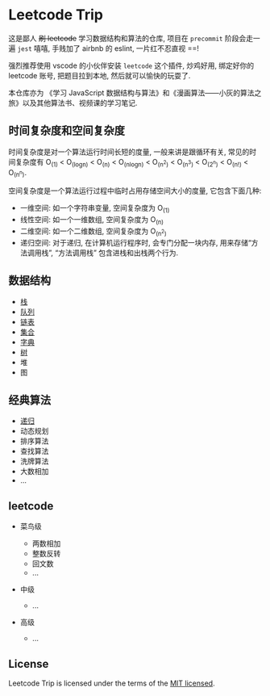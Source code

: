 # Leetcode Trip

这是鄙人 ~~刷 leetcode~~ 学习数据结构和算法的仓库, 项目在 `precommit` 阶段会走一遍 `jest` 嘻嘻, 手贱加了 airbnb 的 eslint, 一片红不忍直视 ==!

强烈推荐使用 vscode 的小伙伴安装 `leetcode` 这个插件, 炒鸡好用, 绑定好你的 leetcode 账号, 把题目拉到本地, 然后就可以愉快的玩耍了.

本仓库亦为 《学习 JavaScript 数据结构与算法》和《漫画算法——小灰的算法之旅》以及其他算法书、视频课的学习笔记.

## 时间复杂度和空间复杂度

时间复杂度是对一个算法运行时间长短的度量, 一般来讲是跟循环有关, 常见的时间复杂度有 O<sub>(1)</sub> < O<sub>(logn)</sub> < O<sub>(n)</sub> < O<sub>(nlogn)</sub> < O<sub>(n<sup>2</sup>)</sub> < O<sub>(n<sup>3</sup>)</sub> < O<sub>(2<sup>n</sup>)</sub> < O<sub>(n!)</sub> < O<sub>(n<sup>n</sup>)</sub>.

空间复杂度是一个算法运行过程中临时占用存储空间大小的度量, 它包含下面几种:

- 一维空间: 如一个字符串变量, 空间复杂度为 O<sub>(1)</sub>
- 线性空间: 如一个一维数组, 空间复杂度为 O<sub>(n)</sub>
- 二维空间: 如一个二维数组, 空间复杂度为 O<sub>(n<sup>2</sup>)</sub>
- 递归空间: 对于递归, 在计算机运行程序时, 会专门分配一块内存, 用来存储“方法调用栈”, “方法调用栈” 包含进栈和出栈两个行为.

## 数据结构

- [栈](./package/DataStructures/Stack)
- [队列](./package/DataStructures/Queue)
- [链表](./package/DataStructures/LinkedList)
- [集合](./package/DataStructures/Set)
- [字典](./package/DataStructures/Dictionary)
- [树](./package/DataStructures/Tree)
- 堆
- 图

## 经典算法

- [递归](./package/Algorithm/Recursive)
- 动态规划
- 排序算法
- 查找算法
- 洗牌算法
- 大数相加
- ...

## leetcode

- 菜鸟级

  - 两数相加
  - 整数反转
  - 回文数
  - ...

- 中级

  - ...

- 高级

  - ...

## License

Leetcode Trip is licensed under the terms of the [MIT licensed](https://opensource.org/licenses/MIT).
